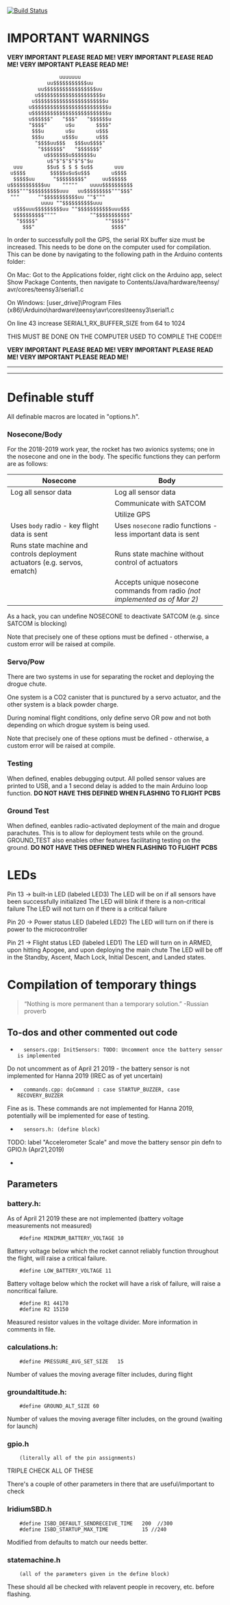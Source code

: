 [![Build Status](https://circleci.com/gh/UBC-Rocket/FLARE.svg?style=shield)](https://app.circleci.com/pipelines/github/UBC-Rocket/FLARE)

# IMPORTANT WARNINGS

**VERY IMPORTANT PLEASE READ ME! VERY IMPORTANT PLEASE READ ME! VERY IMPORTANT PLEASE READ ME!**

                     uuuuuuu
                 uu$$$$$$$$$$$uu
              uu$$$$$$$$$$$$$$$$$uu
             u$$$$$$$$$$$$$$$$$$$$$u
            u$$$$$$$$$$$$$$$$$$$$$$$u
           u$$$$$$$$$$$$$$$$$$$$$$$$$u
           u$$$$$$$$$$$$$$$$$$$$$$$$$u
           u$$$$$$"   "$$$"   "$$$$$$u
           "$$$$"      u$u       $$$$"
            $$$u       u$u       u$$$
            $$$u      u$$$u      u$$$
             "$$$$uu$$$   $$$uu$$$$"
              "$$$$$$$"   "$$$$$$$"
                u$$$$$$$u$$$$$$$u
                 u$"$"$"$"$"$"$u
      uuu        $$u$ $ $ $ $u$$       uuu
     u$$$$        $$$$$u$u$u$$$       u$$$$
      $$$$$uu      "$$$$$$$$$"     uu$$$$$$
    u$$$$$$$$$$$uu    """""    uuuu$$$$$$$$$$
    $$$$"""$$$$$$$$$$uuu   uu$$$$$$$$$"""$$$"
     """      ""$$$$$$$$$$$uu ""$"""
               uuuu ""$$$$$$$$$$uuu
      u$$$uuu$$$$$$$$$uu ""$$$$$$$$$$$uuu$$$
      $$$$$$$$$$""""           ""$$$$$$$$$$$"
       "$$$$$"                      ""$$$$""
         $$$"                         $$$$"

In order to successfully poll the GPS, the serial RX buffer size must be increased. This needs
to be done on the computer used for compilation. This can be done by navigating to the following
path in the Arduino contents folder:

On Mac: Got to the Applications folder, right click on the Arduino app, select Show Package Contents,
    then navigate to ‎⁨Contents⁩/⁨Java⁩/⁨hardware⁩/⁨teensy⁩/⁨avr⁩/⁨cores⁩/⁨teensy3⁩/serial1.c
    
On Windows: [user_drive]\Program Files (x86)\Arduino\hardware\teensy\avr\cores\teensy3\serial1.c

On line 43 increase SERIAL1_RX_BUFFER_SIZE from 64 to 1024

THIS MUST BE DONE ON THE COMPUTER USED TO COMPILE THE CODE!!!

**VERY IMPORTANT PLEASE READ ME! VERY IMPORTANT PLEASE READ ME! VERY IMPORTANT PLEASE READ ME!**

***
***


# Definable stuff
All definable macros are located in "options.h".

### Nosecone/Body
For the 2018-2019 work year, the rocket has two avionics systems; one in the nosecone and one in the body.
The specific functions they can perform are as follows:

|Nosecone            | Body|
|---- | ----|
| Log all sensor data | Log all sensor data |
|                    | Communicate with SATCOM
|                    | Utilize GPS
| Uses `body` radio - key flight data is sent | Uses `nosecone` radio functions - less important data is sent|
|Runs state machine and controls deployment actuators (e.g. servos, ematch) | Runs state machine without control of actuators |
| | Accepts unique nosecone commands from radio _(not implemented as of Mar 2)_ |

As a hack, you can undefine NOSECONE to deactivate SATCOM (e.g. since SATCOM is blocking)

Note that precisely one of these options must be defined - otherwise, a custom error will be raised at compile.

### Servo/Pow
There are two systems in use for separating the rocket and deploying the drogue chute.

One system is a CO2 canister that is punctured by a servo actuator, and the other system is a black powder charge.

During nominal flight conditions, only define servo OR pow and not both depending on which drogue system is being used.

Note that precisely one of these options must be defined - otherwise, a custom error will be raised at compile.

### Testing
When defined, enables debugging output. All polled sensor values are printed to USB, and a 1 second delay is added to the main Arduino loop function. **DO NOT HAVE THIS DEFINED WHEN FLASHING TO FLIGHT PCBS**

### Ground Test
When defined, eanbles radio-activated deployment of the main and drogue parachutes. This is to allow for deployment tests while on the ground. GROUND_TEST also enables other features facilitating testing on the ground. **DO NOT HAVE THIS DEFINED WHEN FLASHING TO FLIGHT PCBS**

# LEDs
Pin 13 -> built-in LED (labeled LED3)
  The LED will be on if all sensors have been successfully initialized
  The LED will blink if there is a non-critical failure
  The LED will not turn on if there is a critical failure

Pin 20 -> Power status LED (labeled LED2)
  The LED will turn on if there is power to the microcontroller

Pin 21 -> Flight status LED (labeled LED1)
  The LED will turn on in ARMED, upon hitting Apogee, and upon deploying the main chute
  The LED will be off in the Standby, Ascent, Mach Lock, Initial Descent, and Landed states.

# Compilation of temporary things
>“Nothing is more permanent than a temporary solution.” -Russian proverb

## To-dos and other commented out code
*       sensors.cpp: InitSensors: TODO: Uncomment once the battery sensor is implemented
Do not uncomment as of April 21 2019 - the battery sensor is not implemented for Hanna 2019 (IREC as of yet uncertain)

*       commands.cpp: doCommand	: case STARTUP_BUZZER, case RECOVERY_BUZZER
Fine as is. These commands are not implemented for Hanna 2019, potentially will be implemented for ease of testing.

*       sensors.h: (define block)
TODO: label "Accelerometer Scale" and move the battery sensor pin defn to GPIO.h (Apr21,2019)

*

## Parameters
### battery.h:
As of April 21 2019 these are not implemented (battery voltage measurements not measured)

        #define MINIMUM_BATTERY_VOLTAGE 10
Battery voltage below which the rocket cannot reliably function throughout the flight, will raise a critical failure.

        #define LOW_BATTERY_VOLTAGE 11

Battery voltage below which the rocket will have a risk of failure, will raise a noncritical failure.

        #define R1 44170
        #define R2 15150

Measured resistor values in the voltage divider. More information in comments in file.

### calculations.h:
        #define PRESSURE_AVG_SET_SIZE   15
Number of values the moving average filter includes, during flight

### groundaltitude.h:
        #define GROUND_ALT_SIZE 60
Number of values the moving average filter includes, on the ground (waiting for launch)

### gpio.h
        (literally all of the pin assignments)
TRIPLE CHECK ALL OF THESE

There's a couple of other parameters in there that are useful/important to check

### IridiumSBD.h
        #define ISBD_DEFAULT_SENDRECEIVE_TIME   200  //300
        #define ISBD_STARTUP_MAX_TIME           15 //240
Modified from defaults to match our needs better.

### statemachine.h
        (all of the parameters given in the define block)
These should all be checked with relavent people in recovery, etc. before flashing.

